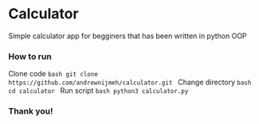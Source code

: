 # Calculator

Simple calculator app for begginers that has been written in python OOP

### How to run
Clone code
`bash
git clone https://github.com/andrewnijmeh/calculator.git
`
Change directory
`bash
cd calculator
`
Run script
`bash
python3 calculator.py
`


### Thank you!
